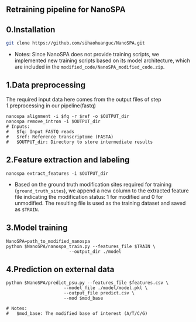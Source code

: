 ## Retraining pipeline for NanoSPA
## 0.Installation
```sh
git clone https://github.com/sihaohuanguc/NanoSPA.git
```
- Notes: Since NanoSPA does not provide training scripts, we implemented new training scripts based on its model architecture, which are included in the `modified_code/NanoSPA_modified_code.zip`.
## 1.Data preprocessing
The required input data here comes from the output files of step 1.preprocessing in our pipeline(fastq)
```
nanospa alignment -i $fq -r $ref -o $OUTPUT_dir
nanospa remove_intron -i $OUTPUT_dir
# Inputs:
#   $fq: Input FASTQ reads
#   $ref: Reference transcriptome (FASTA)
#   $OUTPUT_dir: Directory to store intermediate results
```
## 2.Feature extraction and labeling
```
nanospa extract_features -i $OUTPUT_dir
```
- Based on the ground truth modification sites required for training (`ground_truth_sites`), we append a new column to the extracted feature file indicating the modification status: 1 for modified and 0 for unmodified. The resulting file is used as the training dataset and saved as `$TRAIN`.
## 3.Model training
```
NanoSPA=path_to_modified_nanospa
python $NanoSPA/nanospa_train.py --features_file $TRAIN \
                        --output_dir ./model
```
## 4.Prediction on external data
```
python $NanoSPA/predict_psu.py --features_file $features.csv \
                      --model_file ./model/model.pkl \
                      --output_file predict.csv \
                      --mod $mod_base

# Notes:
#   $mod_base: The modified base of interest (A/T/C/G)
```
